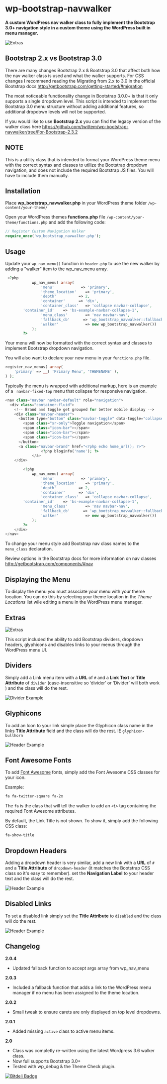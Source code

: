 wp-bootstrap-navwalker
======================

**A custom WordPress nav walker class to fully implement the Bootstrap 3.0+ navigation style in a custom theme using the WordPress built in menu manager.**

![Extras](http://edwardmcintyre.com/pub/github/navwalker-3-menu.jpg)

Bootstrap 2.x vs Bootstrap 3.0
------------
There are many changes Bootstrap 2.x & Bootstrap 3.0 that affect both how the nav walker class is used and what the walker supports. For CSS changes I recommend reading the Migrating from 2.x to 3.0 in the official Bootstrap docs http://getbootstrap.com/getting-started/#migration

The most noticeable functionality change in Bootstrap 3.0.0+ is that it only supports a single dropdown level. This script is intended to implement the Bootstrap 3.0 menu structure without adding additional features, so additional dropdown levels will not be supported.

If you would like to use **Bootstrap 2.x** you can find the legacy version of the walker class here https://github.com/twittem/wp-bootstrap-navwalker/tree/For-Bootstrap-2.3.2

NOTE
----
This is a utility class that is intended to format your WordPress theme menu with the correct syntax and classes to utilize the Bootstrap dropdown navigation, and does not include the required Bootstrap JS files. You will have to include them manually. 

Installation
------------
Place **wp_bootstrap_navwalker.php** in your WordPress theme folder `/wp-content/your-theme/`

Open your WordPress themes **functions.php** file  `/wp-content/your-theme/functions.php` and add the following code:

```php
// Register Custom Navigation Walker
require_once('wp_bootstrap_navwalker.php');
```

Usage
------------
Update your `wp_nav_menu()` function in `header.php` to use the new walker by adding a "walker" item to the wp_nav_menu array.

```php
 <?php
			wp_nav_menu( array(
				'menu'			  => 'primary',
				'theme_location'	=> 'primary',
				'depth'			 => 2,
				'container'		 => 'div',
				'container_class'   => 'collapse navbar-collapse',
		'container_id'	  => 'bs-example-navbar-collapse-1',
				'menu_class'		=> 'nav navbar-nav',
				'fallback_cb'	   => 'wp_bootstrap_navwalker::fallback',
				'walker'			=> new wp_bootstrap_navwalker())
			);
		?>
```

Your menu will now be formatted with the correct syntax and classes to implement Bootstrap dropdown navigation. 

You will also want to declare your new menu in your `functions.php` file.

```php
register_nav_menus( array(
	'primary' => __( 'Primary Menu', 'THEMENAME' ),
) );
```

Typically the menu is wrapped with additional markup, here is an example of a ` navbar-fixed-top` menu that collapse for responsive navigation.

```php
<nav class="navbar navbar-default" role="navigation">
  <div class="container-fluid">
	<!-- Brand and toggle get grouped for better mobile display -->
	<div class="navbar-header">
	  <button type="button" class="navbar-toggle" data-toggle="collapse" data-target="#bs-example-navbar-collapse-1">
		<span class="sr-only">Toggle navigation</span>
		<span class="icon-bar"></span>
		<span class="icon-bar"></span>
		<span class="icon-bar"></span>
	  </button>
	  <a class="navbar-brand" href="<?php echo home_url(); ?>">
				<?php bloginfo('name'); ?>
			</a>
	</div>

		<?php
			wp_nav_menu( array(
				'menu'			  => 'primary',
				'theme_location'	=> 'primary',
				'depth'			 => 2,
				'container'		 => 'div',
				'container_class'   => 'collapse navbar-collapse',
		'container_id'	  => 'bs-example-navbar-collapse-1',
				'menu_class'		=> 'nav navbar-nav',
				'fallback_cb'	   => 'wp_bootstrap_navwalker::fallback',
				'walker'			=> new wp_bootstrap_navwalker())
			);
		?>
	</div>
</nav>
```

To change your menu style add Bootstrap nav class names to the `menu_class` declaration.

Review options in the Bootstrap docs for more information on nav classes
http://getbootstrap.com/components/#nav

Displaying the Menu 
-------------------
To display the menu you must associate your menu with your theme location. You can do this by selecting your theme location in the *Theme Locations* list wile editing a menu in the WordPress menu manager.

Extras
------------

![Extras](http://edwardmcintyre.com/pub/github/navwalker-3-menu.jpg)

This script included the ability to add Bootstrap dividers, dropdown headers, glyphicons and disables links to your menus through the WordPress menu UI. 

Dividers
------------
Simply add a Link menu item with a **URL** of `#` and a **Link Text** or **Title Attribute** of `divider` (case-insensitive so ‘divider’ or ‘Divider’ will both work ) and the class will do the rest.

![Divider Example](http://edwardmcintyre.com/pub/github/navwalker-divider.jpg)

Glyphicons
------------
To add an Icon to your link simple place the Glyphicon class name in the links **Title Attribute** field and the class will do the rest. IE `glyphicon-bullhorn`

![Header Example](http://edwardmcintyre.com/pub/github/navwalker-3-glyphicons.jpg)

Font Awesome Fonts
------------
To add [Font Awesome](http://www.fontawesome.io) fonts, simply add the Font Awesome CSS classes for your icon.

Example:
```css
fa fa-twitter-square fa-2x
```

The `fa` is the class that will tell the walker to add an `<i>` tag containing the required Font Awesome attributes.

By default, the Link Title is not shown. To show it, simply add the following CSS class:

```css
fa-show-title
```

Dropdown Headers
------------
Adding a dropdown header is very similar, add a new link with a **URL** of `#` and a **Title Attribute** of `dropdown-header` (it matches the Bootstrap CSS class so it's easy to remember).  set the **Navigation Label** to your header text and the class will do the rest.

![Header Example](http://edwardmcintyre.com/pub/github/navwalker-3-header.jpg)

Disabled Links
------------
To set a disabled link simply set the **Title Attribute** to `disabled` and the class will do the rest. 

![Header Example](http://edwardmcintyre.com/pub/github/navwalker-3-disabled.jpg)

Changelog
------------
**2.0.4**
+ Updated fallback function to accept args array from wp_nav_menu

**2.0.3**
+ Included a fallback function that adds a link to the WordPress menu manager if no menu has been assigned to the theme location.

**2.0.2**
+ Small tweak to ensure carets are only displayed on top level dropdowns.

**2.0.1**
+ Added missing `active` class to active menu items.

**2.0**
+ Class was completly re-written using the latest Wordpress 3.6 walker class.
+ Now full supports Bootstrap 3.0+
+ Tested with wp_debug & the Theme Check plugin.

[![Bitdeli Badge](https://d2weczhvl823v0.cloudfront.net/twittem/wp-bootstrap-navwalker/trend.png)](https://bitdeli.com/free "Bitdeli Badge")
